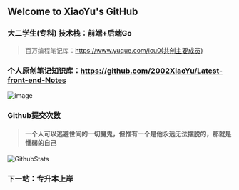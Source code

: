 ## Welcome to XiaoYu's GitHub

### 大二学生(专科) 技术栈：前端+后端Go


> 百万编程笔记库：https://www.yuque.com/icu0(共创主要成员)
### 个人原创笔记知识库：https://github.com/2002XiaoYu/Latest-front-end-Notes


![image](https://user-images.githubusercontent.com/84832795/212478754-bb2b6468-c2ef-486b-ae8b-a79a0faf715d.png)
<br/>


### Github提交次数<br/>
> #### 一个人可以逃避世间的一切魔鬼，但惟有一个是他永远无法摆脱的，那就是懦弱的自己<br/>
![GithubStats](https://github-readme-stats.vercel.app/api?username=2002XiaoYu&show_icons=true&theme=dark&count_private=true)

<!-- github使用语言 -->
<!-- ![Most Used Languages](https://github-readme-stats.vercel.app/api/top-langs/?username=2002XiaoYu0&theme=dark&layout=compact) -->

### 下一站：专升本上岸
<br/>
